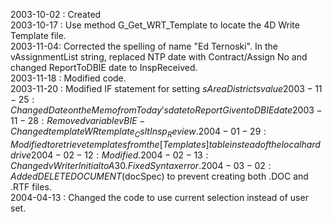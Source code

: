 2003-10-02 : Created  2003-10-17 :  Use method G_Get_WRT_Template to locate the 4D Write Template file.  2003-11-04:  Corrected the spelling of name "Ed Ternoski".  In the vAssignmentList string, replaced NTP date with Contract/Assign No and changed ReportToDBIE date to InspReceived.  2003-11-18 : Modified code.   2003-11-20 : Modified IF statement for setting $sAreaDistricts value  2003-11-25 : Changed Date on the Memo from Today's date to Report Given to DBIE date  2003-11-28 : Removed variable vBIE - Changed template WRtemplate_CsltInsp_Review.  2004-01-29: Modified to retrieve templates from the [Templates] table instead of the local hard drive  2004-02-12 : Modified.  2004-02-13 : Changed vWriterInitial to A30. Fixed Syntax error.  2004-03-02 : Added DELETE DOCUMENT($docSpec) to prevent creating both .DOC and .RTF files.  2004-04-13 : Changed the code to use current selection instead of user set.